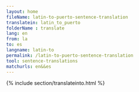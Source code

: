 ```yaml
---
layout: home
fileName: latin-to-puerto-sentence-translation
translatein: latin_to_puerto
folderName : translate
lang: en
from: la
to: es
langname: latin-to
permalink: /latin-to-puerto-sentence-translation
tool: sentence-translations
matchurls: en&&es
---
```

{% include section/translateinto.html %}
